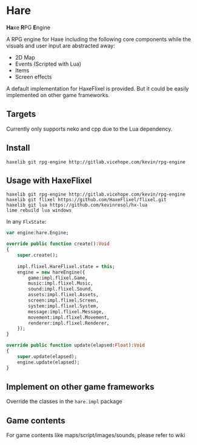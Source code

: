 # Hare

**Ha**xe **R**PG **E**ngine

A RPG engine for Haxe including the following core components while the visuals and user input are abstracted away:

- 2D Map
- Events (Scripted with Lua)
- Items
- Screen effects



A default implementation for HaxeFlixel is provided. 
But it could be easily implemented on other game frameworks.

## Targets

Currently only supports neko and cpp due to the Lua dependency.


## Install

```
haxelib git rpg-engine http://gitlab.vicehope.com/kevin/rpg-engine
```

## Usage with HaxeFlixel

```
haxelib git rpg-engine http://gitlab.vicehope.com/kevin/rpg-engine
haxelib git flixel https://github.com/HaxeFlixel/flixel.git
haxelib git lua https://github.com/kevinresol/hx-lua
lime rebuild lua windows
```

In any `FlxState`:

```haxe
var engine:hare.Engine;

override public function create():Void
{
	super.create();
	
	impl.flixel.HareFlixel.state = this;
	engine = new hareEngine({
		game:impl.flixel.Game,
		music:impl.flixel.Music,
		sound:impl.flixel.Sound,
		assets:impl.flixel.Assets,
		screen:impl.flixel.Screen,
		system:impl.flixel.System,
		message:impl.flixel.Message,
		movement:impl.flixel.Movement,
		renderer:impl.flixel.Renderer,
	});
}

override public function update(elapsed:Float):Void 
{
	super.update(elapsed);
	engine.update(elapsed);
}
```

## Implement on other game frameworks

Override the classes in the `hare.impl` package

## Game contents

For game contents like maps/script/images/sounds, please refer to wiki